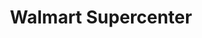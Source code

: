 ---
title: "Walmart Supercenter"
url: /tucson/walmart-supercenter-south-houghton-road/
shop: supermarket
---